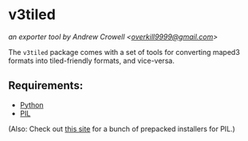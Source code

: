 v3tiled
=======
*an exporter tool by Andrew Crowell <<overkill9999@gmail.com>>*

The `v3tiled` package comes with a set of tools for converting maped3 formats into tiled-friendly formats, and vice-versa.

Requirements:
-------------
* [Python](http://python.org/)
* [PIL](http://www.pythonware.com/products/pil/)

(Also: Check out [this site](http://effbot.org/downloads/#pil) for a bunch of prepacked installers for PIL.)